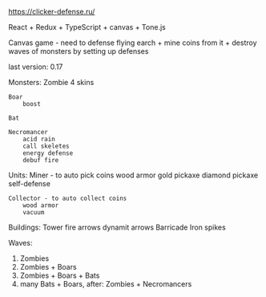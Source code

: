 https://clicker-defense.ru/

React + Redux + TypeScript + canvas + Tone.js

Canvas game - need to defense flying earch + mine coins from it + destroy waves of monsters by setting up defenses

last version: 0.17

Monsters: 
	Zombie 
		4 skins
		
	Boar 
		boost
		
	Bat
	
	Necromancer 
		acid rain
		call skeletes
		energy defense
		debuf fire
	
Units:
	Miner - to auto pick coins
		wood armor
		gold pickaxe
		diamond pickaxe
		self-defense
		
	Collector - to auto collect coins 
		wood armor
		vacuum
	
Buildings:
	Tower
		fire arrows
		dynamit arrows 
	Barricade
		Iron spikes

Waves:
1. Zombies 
2. Zombies + Boars
3. Zombies + Boars + Bats
4. many Bats + Boars, after: Zombies + Necromancers
